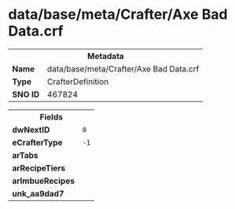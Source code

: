 <h1>data/base/meta/Crafter/Axe Bad Data.crf</h1><table><tr><th colspan="100%">Metadata</th></tr><tr><td><b>Name</b></td><td>data/base/meta/Crafter/Axe Bad Data.crf</td></tr><tr><td><b>Type</b></td><td>CrafterDefinition</td></tr><tr><td><b>SNO ID</b></td><td>467824</td></tr></table>

<table><tr><th colspan="100%">Fields</th></tr><tr><td><b>dwNextID</b></td><td><code>0</code></td></tr><tr><td><b>eCrafterType</b></td><td><code>-1</code></td></tr><tr><td><b>arTabs</b></td><td></td></tr><tr><td><b>arRecipeTiers</b></td><td></td></tr><tr><td><b>arImbueRecipes</b></td><td></td></tr><tr><td><b>unk_aa9dad7</b></td><td></td></tr></table>


